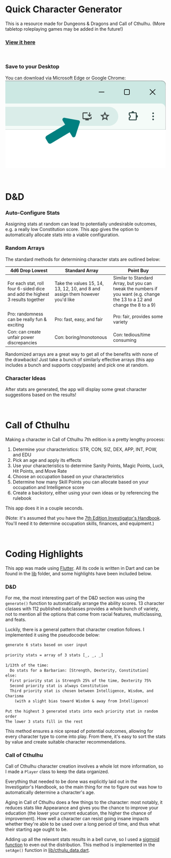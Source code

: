 # Quick Character Generator

This is a resource made for Dungeons & Dragons and Call of Cthulhu. (More tabletop roleplaying games may be added in the future!)

### [View it here](https://rpg.nate-thegrate.com/) 

<br>

### Save to your Desktop

You can download via Microsoft Edge or Google Chrome:  
![PWA download](/pwa.png)

<br>

# D&D

### Auto-Configure Stats

Assigning stats at random can lead to potentially undesirable outcomes, e.g. a really low Constitution score. This app gives the option to automatically allocate stats into a viable configuration.

### Random Arrays

The standard methods for determining character stats are outlined below:

| 4d6 Drop Lowest | Standard Array | Point Buy |
|---|---|---|
| For each stat, roll four 6-sided dice and add the highest 3 results together | Take the values 15, 14, 13, 12, 10, and 8 and assign them however you'd like | Similar to Standard Array, but you can tweak the numbers if you want (e.g. change the 13 to a 12 and change the 8 to a 9) |
|   |   |   |
| Pro: randomness can be really fun & exciting | Pro: fast, easy, and fair | Pro: fair, provides some variety |
| Con: can create unfair power discrepancies | Con: boring/monotonous | Con: tedious/time consuming |

Randomized arrays are a great way to get all of the benefits with none of the drawbacks! Just take a bunch of similarly effective arrays (this app includes a bunch and supports copy/paste) and pick one at random.

### Character Ideas

After stats are generated, the app will display some great character suggestions based on the results!

<br>

# Call of Cthulhu

Making a character in Call of Cthulhu 7th edition is a pretty lengthy process:

1. Determine your characteristics: STR, CON, SIZ, DEX, APP, INT, POW, and EDU
2. Pick an age and apply its effects
3. Use your characteristics to determine Sanity Points, Magic Points, Luck, Hit Points, and Move Rate
4. Choose an occupation based on your characteristics
5. Determine how many Skill Points you can allocate based on your occupation and Intelligence score
6. Create a backstory, either using your own ideas or by referencing the rulebook

This app does it in a couple seconds.

(Note: it's assumed that you have the [7th Edition Investigator's Handbook](https://www.drivethrurpg.com/product/167631/Call-of-Cthulhu-Investigator-Handbook-7th-Edition). You'll need it to determine occupation skills, finances, and equipment.)

<br>

# Coding Highlights

This app was made using [Flutter](https://flutter.dev/). All its code is written in Dart and can be found in the [lib](https://github.com/nate-thegrate/character_quickgen/tree/master/lib) folder, and some highlights have been included below.

### D&D

For me, the most interesting part of the D&D section was using the `generate()` function to automatically arrange the ability scores. 13 character classes with 112 published subclasses provides a whole bunch of variety, not to mention all the options that come from racial features, multiclassing, and feats.

Luckily, there is a general pattern that character creation follows. I implemented it using the pseudocode below:

```
generate 6 stats based on user input

priority stats = array of 3 stats [_, _, _]

1/13th of the time:
  Do stats for a Barbarian: [Strength, Dexterity, Constitution]
else:
  First priority stat is Strength 25% of the time, Dexterity 75%
  Second priority stat is always Constitution
  Third priority stat is chosen between Intelligence, Wisdom, and Charisma
    (with a slight bias toward Wisdom & away from Intelligence)

Put the highest 3 generated stats into each priority stat in random order
The lower 3 stats fill in the rest
```

This method ensures a nice spread of potential outcomes, allowing for every character type to come into play. From there, it's easy to sort the stats by value and create suitable character recommendations.

### Call of Cthulhu

Call of Cthulhu character creation involves a whole lot more information, so I made a `Player` class to keep the data organized.

Everything that needed to be done was explicitly laid out in the Investigator's Handbook, so the main thing for me to figure out was how to automatically determine a character's age.

Aging in Call of Cthulhu does a few things to the character: most notably, it reduces stats like Appearance and gives you the chance to improve your education (the lower your current education, the higher the chance of improvement). How well a character can resist going insane impacts whether they're able to be used over a long period of time, and thus what their starting age ought to be.

Adding up all the relevant stats results in a bell curve, so I used a [sigmoid function](https://en.wikipedia.org/wiki/Sigmoid_function) to even out the distribution. This method is implemented in the `setAge()` function in [lib/cthulu_data.dart](https://github.com/nate-thegrate/character_quickgen/blob/master/lib/cthulhu_data.dart#L330).
